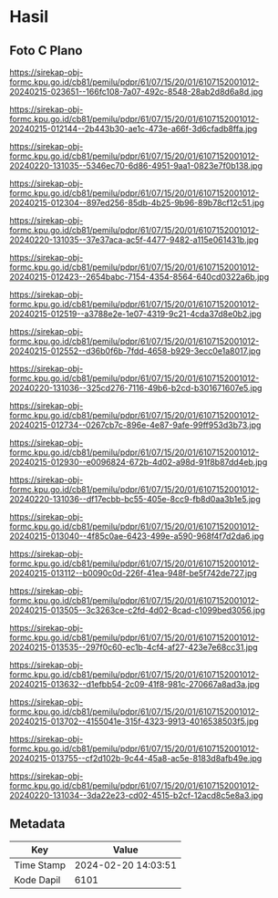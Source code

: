 # Hasil

## Foto C Plano

https://sirekap-obj-formc.kpu.go.id/cb81/pemilu/pdpr/61/07/15/20/01/6107152001012-20240215-023651--166fc108-7a07-492c-8548-28ab2d8d6a8d.jpg

https://sirekap-obj-formc.kpu.go.id/cb81/pemilu/pdpr/61/07/15/20/01/6107152001012-20240215-012144--2b443b30-ae1c-473e-a66f-3d6cfadb8ffa.jpg

https://sirekap-obj-formc.kpu.go.id/cb81/pemilu/pdpr/61/07/15/20/01/6107152001012-20240220-131035--5346ec70-6d86-4951-9aa1-0823e7f0b138.jpg

https://sirekap-obj-formc.kpu.go.id/cb81/pemilu/pdpr/61/07/15/20/01/6107152001012-20240215-012304--897ed256-85db-4b25-9b96-89b78cf12c51.jpg

https://sirekap-obj-formc.kpu.go.id/cb81/pemilu/pdpr/61/07/15/20/01/6107152001012-20240220-131035--37e37aca-ac5f-4477-9482-a115e061431b.jpg

https://sirekap-obj-formc.kpu.go.id/cb81/pemilu/pdpr/61/07/15/20/01/6107152001012-20240215-012423--2654babc-7154-4354-8564-640cd0322a6b.jpg

https://sirekap-obj-formc.kpu.go.id/cb81/pemilu/pdpr/61/07/15/20/01/6107152001012-20240215-012519--a3788e2e-1e07-4319-9c21-4cda37d8e0b2.jpg

https://sirekap-obj-formc.kpu.go.id/cb81/pemilu/pdpr/61/07/15/20/01/6107152001012-20240215-012552--d36b0f6b-7fdd-4658-b929-3ecc0e1a8017.jpg

https://sirekap-obj-formc.kpu.go.id/cb81/pemilu/pdpr/61/07/15/20/01/6107152001012-20240220-131036--325cd276-7116-49b6-b2cd-b301671607e5.jpg

https://sirekap-obj-formc.kpu.go.id/cb81/pemilu/pdpr/61/07/15/20/01/6107152001012-20240215-012734--0267cb7c-896e-4e87-9afe-99ff953d3b73.jpg

https://sirekap-obj-formc.kpu.go.id/cb81/pemilu/pdpr/61/07/15/20/01/6107152001012-20240215-012930--e0096824-672b-4d02-a98d-91f8b87dd4eb.jpg

https://sirekap-obj-formc.kpu.go.id/cb81/pemilu/pdpr/61/07/15/20/01/6107152001012-20240220-131036--df17ecbb-bc55-405e-8cc9-fb8d0aa3b1e5.jpg

https://sirekap-obj-formc.kpu.go.id/cb81/pemilu/pdpr/61/07/15/20/01/6107152001012-20240215-013040--4f85c0ae-6423-499e-a590-968f4f7d2da6.jpg

https://sirekap-obj-formc.kpu.go.id/cb81/pemilu/pdpr/61/07/15/20/01/6107152001012-20240215-013112--b0090c0d-226f-41ea-948f-be5f742de727.jpg

https://sirekap-obj-formc.kpu.go.id/cb81/pemilu/pdpr/61/07/15/20/01/6107152001012-20240215-013505--3c3263ce-c2fd-4d02-8cad-c1099bed3056.jpg

https://sirekap-obj-formc.kpu.go.id/cb81/pemilu/pdpr/61/07/15/20/01/6107152001012-20240215-013535--297f0c60-ec1b-4cf4-af27-423e7e68cc31.jpg

https://sirekap-obj-formc.kpu.go.id/cb81/pemilu/pdpr/61/07/15/20/01/6107152001012-20240215-013632--d1efbb54-2c09-41f8-981c-270667a8ad3a.jpg

https://sirekap-obj-formc.kpu.go.id/cb81/pemilu/pdpr/61/07/15/20/01/6107152001012-20240215-013702--4155041e-315f-4323-9913-4016538503f5.jpg

https://sirekap-obj-formc.kpu.go.id/cb81/pemilu/pdpr/61/07/15/20/01/6107152001012-20240215-013755--cf2d102b-9c44-45a8-ac5e-8183d8afb49e.jpg

https://sirekap-obj-formc.kpu.go.id/cb81/pemilu/pdpr/61/07/15/20/01/6107152001012-20240220-131034--3da22e23-cd02-4515-b2cf-12acd8c5e8a3.jpg


## Metadata

| Key        | Value               |
| ---------- | ------------------- |
| Time Stamp | 2024-02-20 14:03:51 |
| Kode Dapil | 6101                |



